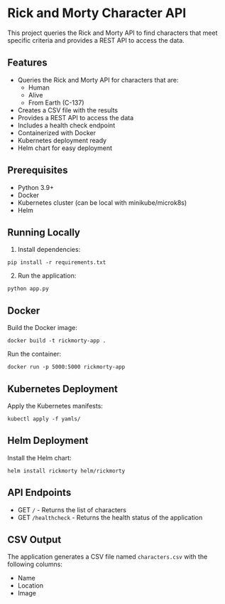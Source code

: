 # Rick and Morty Character API

This project queries the Rick and Morty API to find characters that meet specific criteria and provides a REST API to access the data.

## Features

- Queries the Rick and Morty API for characters that are:
  - Human
  - Alive
  - From Earth (C-137)
- Creates a CSV file with the results
- Provides a REST API to access the data
- Includes a health check endpoint
- Containerized with Docker
- Kubernetes deployment ready
- Helm chart for easy deployment

## Prerequisites

- Python 3.9+
- Docker
- Kubernetes cluster (can be local with minikube/microk8s)
- Helm

## Running Locally

1. Install dependencies:
```
pip install -r requirements.txt
```

2. Run the application:
```
python app.py
```

## Docker

Build the Docker image:
```
docker build -t rickmorty-app .
```

Run the container:
```
docker run -p 5000:5000 rickmorty-app
```

## Kubernetes Deployment

Apply the Kubernetes manifests:
```
kubectl apply -f yamls/
```

## Helm Deployment

Install the Helm chart:
```
helm install rickmorty helm/rickmorty
```

## API Endpoints

- GET `/` - Returns the list of characters
- GET `/healthcheck` - Returns the health status of the application

## CSV Output

The application generates a CSV file named `characters.csv` with the following columns:
- Name
- Location
- Image
